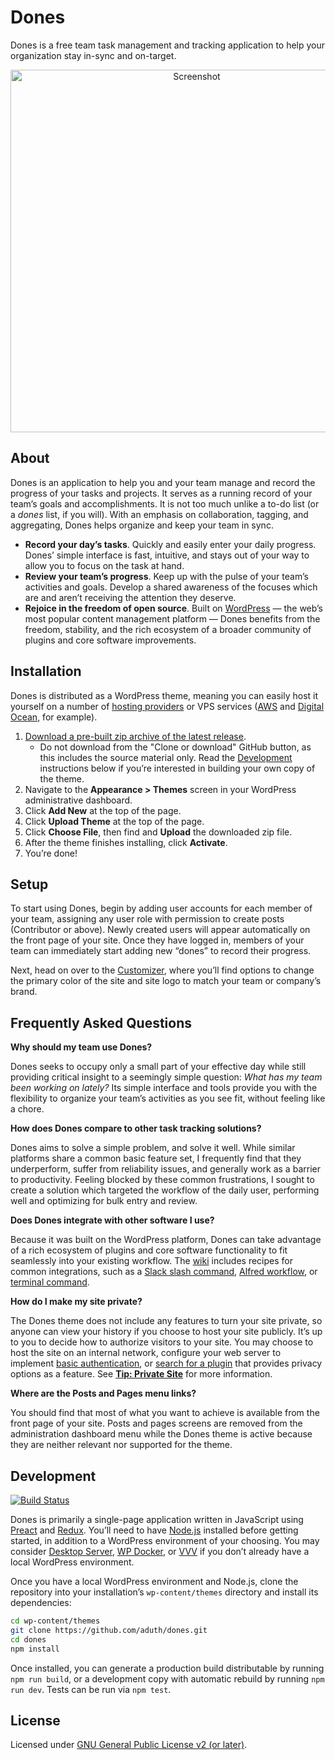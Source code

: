 # Dones

Dones is a free team task management and tracking application to help your organization stay in-sync and on-target.

<p align="center"><img src="https://cldup.com/bLkLOS6mGf.png" width="580" alt="Screenshot"></p>

## About

Dones is an application to help you and your team manage and record the progress of your tasks and projects. It serves as a running record of your team’s goals and accomplishments. It is not too much unlike a to-do list (or a _dones_ list, if you will). With an emphasis on collaboration, tagging, and aggregating, Dones helps organize and keep your team in sync.

- **Record your day’s tasks**. Quickly and easily enter your daily progress. Dones’ simple interface is fast, intuitive, and stays out of your way to allow you to focus on the task at hand.
- **Review your team’s progress**. Keep up with the pulse of your team’s activities and goals. Develop a shared awareness of the focuses which are and aren’t receiving the attention they deserve.
- **Rejoice in the freedom of open source**. Built on [WordPress](https://wordpress.org) — the web’s most popular content management platform — Dones benefits from the freedom, stability, and the rich ecosystem of a broader community of plugins and core software improvements.

## Installation

Dones is distributed as a WordPress theme, meaning you can easily host it yourself on a number of [hosting providers](https://wordpress.org/hosting/) or VPS services ([AWS](https://aws.amazon.com/getting-started/tutorials/launch-a-wordpress-website/) and [Digital Ocean](https://www.digitalocean.com/community/tutorials/how-to-use-the-wordpress-one-click-install-on-digitalocean), for example).

1. [Download a pre-built zip archive of the latest release](https://github.com/aduth/dones/releases/download/1.1.3/dones.zip).
   - Do not download from the "Clone or download" GitHub button, as this includes the source material only. Read the [Development](#development) instructions below if you’re interested in building your own copy of the theme.
2. Navigate to the __Appearance > Themes__ screen in your WordPress administrative dashboard.
3. Click __Add New__ at the top of the page.
3. Click __Upload Theme__ at the top of the page.
4. Click __Choose File__, then find and __Upload__ the downloaded zip file.
5. After the theme finishes installing, click __Activate__.
6. You’re done!

## Setup

To start using Dones, begin by adding user accounts for each member of your team, assigning any user role with permission to create posts (Contributor or above). Newly created users will appear automatically on the front page of your site. Once they have logged in, members of your team can immediately start adding new  “dones” to record their progress.

Next, head on over to the [Customizer](https://codex.wordpress.org/Appearance_Customize_Screen), where you’ll find options to change the primary color of the site and site logo to match your team or company’s brand.

## Frequently Asked Questions

**Why should my team use Dones?**

Dones seeks to occupy only a small part of your effective day while still providing critical insight to a seemingly simple question: _What has my team been working on lately?_ Its simple interface and tools provide you with the flexibility to organize your team’s activities as you see fit, without feeling like a chore.

**How does Dones compare to other task tracking solutions?**

Dones aims to solve a simple problem, and solve it well. While similar platforms share a common basic feature set, I frequently find that they underperform, suffer from reliability issues, and generally work as a barrier to productivity. Feeling blocked by these common frustrations, I sought to create a solution which targeted the workflow of the daily user, performing well and optimizing for bulk entry and review.

**Does Dones integrate with other software I use?**

Because it was built on the WordPress platform, Dones can take advantage of a rich ecosystem of plugins and core software functionality to fit seamlessly into your existing workflow. The [wiki](https://github.com/aduth/dones/wiki) includes recipes for common integrations, such as a [Slack slash command](https://github.com/aduth/dones/wiki/Integration:-Slack), [Alfred workflow](https://github.com/aduth/dones/wiki/Integration:-Alfred), or [terminal command](https://github.com/aduth/dones/wiki/Integration:-Terminal).

**How do I make my site private?**

The Dones theme does not include any features to turn your site private, so anyone can view your history if you choose to host your site publicly. It’s up to you to decide how to authorize visitors to your site. You may choose to host the site on an internal network, configure your web server to implement [basic authentication](https://en.wikipedia.org/wiki/Basic_access_authentication), or [search for a plugin](https://wordpress.org/plugins/) that provides privacy options as a feature. See [**Tip: Private Site**](https://github.com/aduth/dones/wiki/Tip:-Private-Site) for more information.

**Where are the Posts and Pages menu links?**

You should find that most of what you want to achieve is available from the front page of your site. Posts and pages screens are removed from the administration dashboard menu while the Dones theme is active because they are neither relevant nor supported for the theme.

## Development

[![Build Status](https://travis-ci.org/aduth/dones.svg?branch=master)](https://travis-ci.org/aduth/dones)

Dones is primarily a single-page application written in JavaScript using [Preact](https://preactjs.com/) and [Redux](http://redux.js.org/). You’ll need to have [Node.js](https://nodejs.org/en/) installed before getting started, in addition to a WordPress environment of your choosing. You may consider [Desktop Server](https://serverpress.com/get-desktopserver/), [WP Docker](https://github.com/10up/wp-local-docker), or [VVV](https://github.com/Varying-Vagrant-Vagrants/VVV) if you don’t already have a local WordPress environment.

Once you have a local WordPress environment and Node.js, clone the repository into your installation’s `wp-content/themes` directory and install its dependencies:

```sh
cd wp-content/themes
git clone https://github.com/aduth/dones.git
cd dones
npm install
```

Once installed, you can generate a production build distributable by running `npm run build`, or a development copy with automatic rebuild by running `npm run dev`. Tests can be run via `npm test`.

## License

Licensed under [GNU General Public License v2 (or later)](./LICENSE.md).
